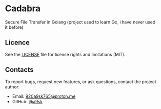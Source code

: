 # Cadabra

Secure File Transfer in Golang (project used to learn Go, i have never used it before)

## Licence

See the [LICENSE](LICENSE.md) file for license rights and limitations (MIT).

## Contacts

To report bugs, request new features, or ask questions, contact the project author:

- Email: 920a9sk765@proton.me
- GitHub: [@a9sk](https://github.com/a9sk)
